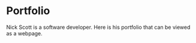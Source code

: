 # Portfolio
Nick Scott is a software developer. Here is his portfolio that can be viewed as a webpage.
